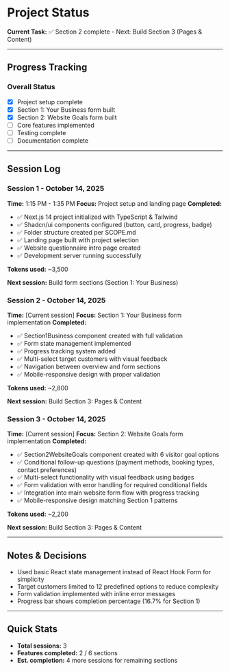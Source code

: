# Project Status

**Current Task:** ✅ Section 2 complete - Next: Build Section 3 (Pages & Content)

---

## Progress Tracking

### Overall Status
- [x] Project setup complete
- [x] Section 1: Your Business form built
- [x] Section 2: Website Goals form built
- [ ] Core features implemented
- [ ] Testing complete
- [ ] Documentation complete

---

## Session Log

### Session 1 - October 14, 2025
**Time:** 1:15 PM - 1:35 PM
**Focus:** Project setup and landing page
**Completed:**
- ✅ Next.js 14 project initialized with TypeScript & Tailwind
- ✅ Shadcn/ui components configured (button, card, progress, badge)
- ✅ Folder structure created per SCOPE.md
- ✅ Landing page built with project selection
- ✅ Website questionnaire intro page created
- ✅ Development server running successfully

**Tokens used:** ~3,500

**Next session:** Build form sections (Section 1: Your Business)

### Session 2 - October 14, 2025
**Time:** [Current session]
**Focus:** Section 1: Your Business form implementation
**Completed:**
- ✅ Section1Business component created with full validation
- ✅ Form state management implemented
- ✅ Progress tracking system added
- ✅ Multi-select target customers with visual feedback
- ✅ Navigation between overview and form sections
- ✅ Mobile-responsive design with proper validation

**Tokens used:** ~2,800

**Next session:** Build Section 3: Pages & Content

### Session 3 - October 14, 2025
**Time:** [Current session]
**Focus:** Section 2: Website Goals form implementation
**Completed:**
- ✅ Section2WebsiteGoals component created with 6 visitor goal options
- ✅ Conditional follow-up questions (payment methods, booking types, contact preferences)
- ✅ Multi-select functionality with visual feedback using badges
- ✅ Form validation with error handling for required conditional fields
- ✅ Integration into main website form flow with progress tracking
- ✅ Mobile-responsive design matching Section 1 patterns

**Tokens used:** ~2,200

**Next session:** Build Section 3: Pages & Content

---

## Notes & Decisions
- Used basic React state management instead of React Hook Form for simplicity
- Target customers limited to 12 predefined options to reduce complexity
- Form validation implemented with inline error messages
- Progress bar shows completion percentage (16.7% for Section 1)

---

## Quick Stats
- **Total sessions:** 3
- **Features completed:** 2 / 6 sections
- **Est. completion:** 4 more sessions for remaining sections